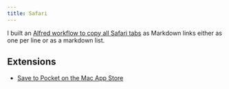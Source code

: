 ```yaml
---
title: Safari
---
```


I built an [Alfred workflow to copy all Safari tabs](https://github.com/rknightuk/alfred-workflows/tree/main/workflows/safari-tabs-markdown) as Markdown links either as one per line or as a markdown list.

## Extensions

- [‎Save to Pocket on the Mac App Store](https://apps.apple.com/gb/app/save-to-pocket/id1477385213)
